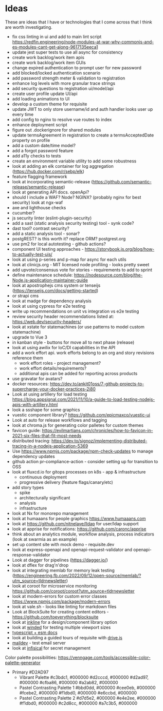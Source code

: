 # Ideas

These are ideas that I have or technologies that I come across that I think are worth investigating.

- fix css linting in ui and add to main lint script
  https://redfin.engineering/node-modules-at-war-why-commonjs-and-es-modules-cant-get-along-9617135eeca1
- update jest super tests to use all async for consistency
- create work backlog/work item apis
- create work backlog/work item GUIs
- change expired authentication to prompt user for new password
- add blocked/locked authentication scenario
- add password strength meter & validation to registration
- enhance log levels with more granular trace strings
- add security questions to registration ui/model/api
- create user profile update UI/api
- add loading animations to UI
- develop a custom theme for requisite
- update JWT to only store username/id and auth handler looks user up every time
- add config to nginx to resolve vue routes to index
- enhance deployment script
- figure out .dockerignore for shared modules
- update termsAgreement in registration to create a termsAcceptedDate property on profile
- add a custom date/time model?
- add a forgot password feature
- add a11y checks to tests
- create an environment variable utility to add some robustness
- look at adding an elk container for log aggregation (https://hub.docker.com/r/sebp/elk)
- feature flagging framework
- look at incorporating semantic-release (https://github.com/semantic-release/semantic-release)
- look at generating API docs.  openApi?
- should I include a WAF?  Node? NGINX?  (probably nginx for best security)  look at ngx-waf
- axe and lighthouse checks
- cucumber?
- js security linter (eslint-plugin-security)
- add a sast (static analysis security testing) tool - synk code?
- dast tool?  contrast security?
- add a static analysis tool - sonar?
- postgREST?  is this worth it?  replace ORM?  postgrest.org
- use pm2 for local autotesting - github actions?
- component UI testing approaches - https://storybook.js.org/blog/how-to-actually-test-uis/
- look at using p-series and p-map for async for each utils
- look at clinicjs.org - MIT licensed node profiling - looks pretty sweet
- add upvote/consensus vote for stories - requirements to add to sprint
- define maintenance schedule: https://nodesource.com/blog/the-Node.js-application-maintainer-guide
- look at apostrophejs cms system or tenseijs (https://tenseijs.com/docs/getting-started)
- or strapi cms
- look at madge for dependency analysis
- look at using cypress for e2e testing
- write up recommendations on unit vs integration vs e2e testing
- review security header recommendations listed at: https://web.dev/security-headers/
- look at xstate for statemachines (or use patterns to model custom statemachine)
- upgrade to Vue 3
- in kanban style - buttons for move all to next phase (release)
- look at using awilix for IoC/DI capabilities in the API
- add a work effort api.  work efforts belong to an org and story revisions reference them
  - work effort roles - project management?
  - work effort details/requirements?
  - additional apis can be added for reporting across products
- use gravatar for avatars?
- docker resources: https://dev.to/ankit01oss/7-github-projects-to-supercharge-your-docker-practices-2i80
- Look at using artillery for load testing https://blog.appsignal.com/2021/11/10/a-guide-to-load-testing-nodejs-apis-with-artillery.html
- look a ssshape for some graphics
- vuestic component library? https://github.com/epicmaxco/vuestic-ui
- Look at auto for release workflows and tagging
- look at chroma.js for generating color palletes for custom themes
- favicon guide: https://evilmartians.com/chronicles/how-to-favicon-in-2021-six-files-that-fit-most-needs
- distributed tracing: https://dev.to/signoz/implementing-distributed-tracing-in-a-nodejs-application-5369
- Use https://www.npmjs.com/package/npm-check-updates to manage dependency updates
- github action pr-compliance-action - consider setting up for transition to OSS
- look at fluxcd.io for gitops processes on k8s - app & infrastructure
    - continuous deployment
    - progressive delivery (feature flags/canary/etc)
- add story types
  - spike
  - architecturally significant
  - analysis
  - infrastructure
- look at Nx for monorepo management
- look at humaaans for people graphics https://www.humaaans.com
- look at https://github.com/nitnelave/lldap for user/ldap support
- look at apprise for notifications: https://github.com/caronc/apprise
- think about an analytics module, workflow analysis, process indicators (look at swarmia as an example)
- set up content site with mock demo - requisite.dev
- look at express-openapi and openapi-request-validator and openapi-response-validator
- Look at dagger for pipelines (https://dagger.io/)
- look at dflex for drag'n'drop
- look at integrating memlab for memory leak testing (https://engineering.fb.com/2022/09/12/open-source/memlab/?utm_source=tldrnewsletter)
- look at coroot for microservice monitoring https://github.com/coroot/coroot?utm_source=tldrnewsletter
- look at modern-errors for custom error classes https://www.npmjs.com/package/modern-errors
- look at vale.sh - looks like linting for markdown files
- Look at BlockSuite for creating content editors - https://github.com/toeverything/blocksuite
- look at [inkline](https://www.inkline.io/) for a design/component library option
- look at [winded](https://winded.inttodouble.com/) for testing multiple viewport sizes
- [typescript + esm docs](https://www.typescriptlang.org/docs/handbook/esm-node.html)
- look at building a guided tours of requisite with [drive.js](https://driverjs.com/)
- [maildev](https://maildev.github.io/maildev/) - test email server
- look at [infisical](https://github.com/Infisical/infisical) for secret management

Color palette possibilities:
https://venngage.com/tools/accessible-color-palette-generator
- Primary #D2AD97
  - Vibrant Palette
    #c3bdc1, #000000
    #d2cccd, #000000
    #d2ad97, #000000
    #cfba86, #000000
    #a2ab82, #000000
  - Pastel Contrasting Palette 1
    #bbd0dd, #000000
    #cee0eb, #000000
    #fcebe2, #000000
    #f1dbd0, #000000
    #e6ccbd, #000000
  - Pastel Contrasting Palette 2
    #d7d5e2, #000000
    #e4e2ee, #000000
    #f1dbd0, #000000
    #c2d8cc, #000000
    #a7c3b5, #000000